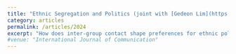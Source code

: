 ```yaml
---
title: "Ethnic Segregation and Politics (joint with [Gedeon Lim](https://sites.google.com/a/bu.edu/gedeonlim/home?authuser=0))"
category: articles
permalink: /articles/2024
excerpt: "How does inter-group contact shape preferences for ethnic politics? In this paper, we study how persistent differences in inter-ethnic contact affect voting patterns for ethno-nationalistic policies. Specifically, we leverage the effects of a large-scale colonial resettlement program where, in a fight for ``hearts and minds”, villagers were relocated into 550 fenced-up, isolated, mono-ethnic camps. Using linked administrative data, we show that large-scale resettlement has a clear, causal effect on contemporary ethnic geography and continues to shape contemporary voting patterns."
#venue: "International Journal of Communication"
---
```


